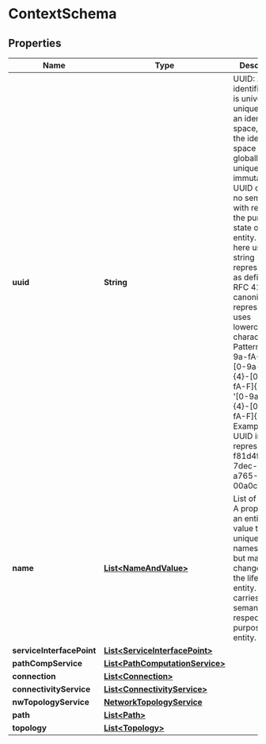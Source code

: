 
# ContextSchema

## Properties
Name | Type | Description | Notes
------------ | ------------- | ------------- | -------------
**uuid** | **String** | UUID: An identifier that is universally unique within an identifier space, where the identifier space is itself globally unique, and immutable. An UUID carries no semantics with respect to the purpose or state of the entity. UUID here uses string representation as defined in RFC 4122.  The canonical representation uses lowercase characters. Pattern: [0-9a-fA-F]{8}-[0-9a-fA-F]{4}-[0-9a-fA-F]{4}-&#39; + &#39;[0-9a-fA-F]{4}-[0-9a-fA-F]{12} Example of a UUID in string representation: f81d4fae-7dec-11d0-a765-00a0c91e6bf6 |  [optional]
**name** | [**List&lt;NameAndValue&gt;**](NameAndValue.md) | List of names. A property of an entity with a value that is unique in some namespace but may change during the life of the entity. A name carries no semantics with respect to the purpose of the entity. |  [optional]
**serviceInterfacePoint** | [**List&lt;ServiceInterfacePoint&gt;**](ServiceInterfacePoint.md) |  |  [optional]
**pathCompService** | [**List&lt;PathComputationService&gt;**](PathComputationService.md) |  |  [optional]
**connection** | [**List&lt;Connection&gt;**](Connection.md) |  |  [optional]
**connectivityService** | [**List&lt;ConnectivityService&gt;**](ConnectivityService.md) |  |  [optional]
**nwTopologyService** | [**NetworkTopologyService**](NetworkTopologyService.md) |  |  [optional]
**path** | [**List&lt;Path&gt;**](Path.md) |  |  [optional]
**topology** | [**List&lt;Topology&gt;**](Topology.md) |  |  [optional]



